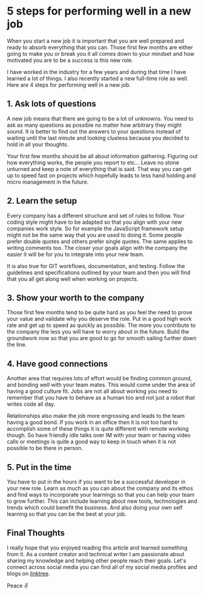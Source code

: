 # 5 steps for performing well in a new job

When you start a new job it is important that you are well prepared and ready to absorb everything that you can. Those first few months are either going to make you or break you it all comes down to your mindset and how motivated you are to be a success is this new role.

I have worked in the industry for a few years and during that time I have learned a lot of things. I also recently started a new full-time role as well. Here are 4 steps for performing well in a new job.

## 1. Ask lots of questions

A new job means that there are going to be a lot of unknowns. You need to ask as many questions as possible no matter how arbitrary they might sound. It is better to find out the answers to your questions instead of waiting until the last minute and looking clueless because you decided to hold in all your thoughts.

Your first few months should be all about information gathering. Figuring out how everything works, the people you report to etc... Leave no stone unturned and keep a note of everything that is said. That way you can get up to speed fast on projects which hopefully leads to less hand holding and micro management in the future.

## 2. Learn the setup

Every company has a different structure and set of rules to follow. Your coding style might have to be adapted so that you align with your new companies work style. So for example the JavaScript framework setup might not be the same way that you are used to doing it. Some people prefer double quotes and others prefer single quotes. The same applies to writing comments too. The closer your goals align with the company the easier it will be for you to integrate into your new team.

It is also true for GIT workflows, documentation, and testing. Follow the guidelines and specifications outlined by your team and then you will find that you all get along well when working on projects.

## 3. Show your worth to the company

Those first few months tend to be quite hard as you feel the need to prove your value and validate why you deserve the role. Put in a good high work rate and get up to speed as quickly as possible. The more you contribute to the company the less you will have to worry about in the future. Build the groundwork now so that you are good to go for smooth sailing further down the line.

## 4. Have good connections

Another area that requires lots of effort would be finding common ground, and bonding well with your team mates. This would come under the area of having a good culture fit. Jobs are not all about working you need to remember that you have to behave as a human too and not just a robot that writes code all day.

Relationships also make the job more engrossing and leads to the team having a good bond. If you work in an office then it is not too hard to accomplish some of these things it is quite different with remote working though. So have friendly idle talks over IM with your team or having video calls or meetings is quite a good way to keep in touch when it is not possible to be there in person.

## 5. Put in the time

You have to put in the hours if you want to be a successful developer in your new role. Learn as much as you can about the company and its ethos and find ways to incorporate your learnings so that you can help your team to grow further. This can include learning about new tools, technologies and trends which could benefit the business. And also doing your own self learning so that you can be the best at your job.

## Final Thoughts

I really hope that you enjoyed reading this article and learned something from it. As a content creator and technical writer I am passionate about sharing my knowledge and helping other people reach their goals. Let's connect across social media you can find all of my social media profiles and blogs on [linktree](https://linktr.ee/andrewbaisden).

Peace ✌️
